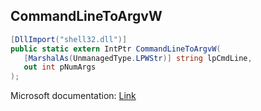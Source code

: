 ## CommandLineToArgvW

```csharp
[DllImport("shell32.dll")]
public static extern IntPtr CommandLineToArgvW(
   [MarshalAs(UnmanagedType.LPWStr)] string lpCmdLine,
   out int pNumArgs
);
```

Microsoft documentation: [Link](https://docs.microsoft.com/en-us/windows/win32/api/shellapi/nf-shellapi-commandlinetoargvw)

